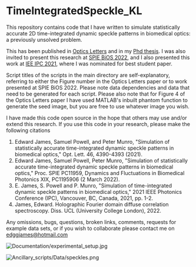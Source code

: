 # TimeIntegratedSpeckle_KL

This repository contains code that I have written to simulate statistically accurate 2D time-integrated dynamic speckle patterns in biomedical optics: a previously unsolved problem. 

This has been published in [Optics Letters](https://opg.optica.org/ol/abstract.cfm?uri=ol-46-17-4390) and in my [Phd thesis](https://discovery.ucl.ac.uk/id/eprint/10149090/). I was also invited to present this research at [SPIE BiOS 2022](https://www.spiedigitallibrary.org/conference-proceedings-of-spie/PC11959/2603939/Simulation-of-statistically-accurate-time-integrated-dynamic-speckle-patterns-in/10.1117/12.2603939.full), and I also presented this work at [IEE IPC 2021](https://ieeexplore.ieee.org/abstract/document/9592981), where I was nominated for best student paper.

Script titles of the scripts in the main directory are self-explanatory, referring to either the Figure number in the Optics Letters paper or to work presented at SPIE BiOS 2022. Please note data dependencies and data that need to be generated for each script. Please also note that for Figure 4 of the Optics Letters paper I have used MATLAB's inbuilt phantom function to generate the seed image, but you are free to use whatever image you wish. 

I have made this code open source in the hope that others may use and/or extend this research. If you use this code in your research, please make the following citations

1. Edward James, Samuel Powell, and Peter Munro, "Simulation of statistically accurate time-integrated dynamic speckle patterns in biomedical optics," Opt. Lett. 46, 4390-4393 (2021).
2. Edward James, Samuel Powell, Peter Munro, "Simulation of statistically accurate time-integrated dynamic speckle patterns in biomedical optics," Proc. SPIE PC11959, Dynamics and Fluctuations in Biomedical Photonics XIX, PC1195906 (2 March 2022).
3. E. James, S. Powell and P. Munro, "Simulation of time-integrated dynamic speckle patterns in biomedical optics," 2021 IEEE Photonics Conference (IPC), Vancouver, BC, Canada, 2021, pp. 1-2.
4. James, Edward. Holographic Fourier domain diffuse correlation spectroscopy. Diss. UCL (University College London), 2022.

Any omissions, bugs, questions, broken links, comments, requests for example data sets, or if you wish to collaborate please contact me on <edggjames@hotmail.com>

![Documentation/experimental_setup.jpg
](https://github.com/edggjames/AngularOpticalMemory/blob/main/Documentation/experimental_setup.jpg)

![Ancillary_scripts/Data/speckles.png]()
